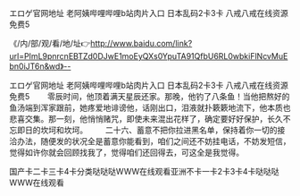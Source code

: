 エロゲ官网地址
老阿姨哔哩哔哩b站肉片入口
日本乱码2卡3卡
八戒八戒在线资源免费5


《/内/部/观/看/地/址👉http://www.baidu.com/link?url=PImL9pnrcnEBTZd0DJwE1moEyQXs0YpuTA91QfbU6RL0wbkiFlNcvMuEbn0iJT6n&wd》--

エロゲ官网地址
老阿姨哔哩哔哩b站肉片入口
日本乱码2卡3卡
八戒八戒在线资源免费5
　　零辰时间，他顶着满天星辰还家。那晚，他钓了八条鱼！当他把熬好的鱼汤端到浑家跟前，她疼爱地诽谤他，话刚出口，泪液就扑簌簌地流下，他本质也悲喜交集。那一刻，他悄悄赌咒，即使未来混出花样了，确定要好好保护，长久不忘即日的坎坷和坎坷。
　　二十六、蓄意不把你拉进黑名单，保持着你一切的接洽办法，随便发的状况全是蓄意你能看到，咱们之间还不妨挂电话，不妨发短信，觉得如许你就会回顾找我了，觉得咱们还回得去，可这全是我觉得。





国产卡二卡三卡4卡分类哒哒哒WWW在线观看亚洲不卡一卡2卡3卡4卡哒哒哒WWW在线观看
